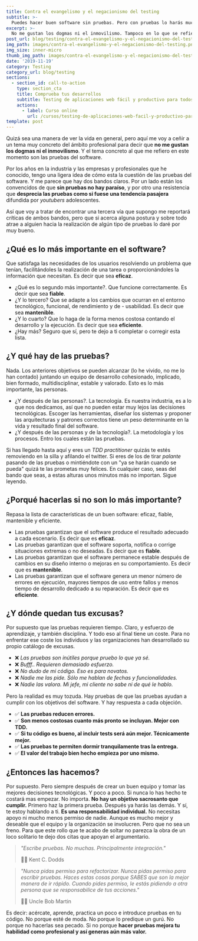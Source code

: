 ```yaml
---
title: Contra el evangelismo y el negacionismo del testing
subtitle: >-
  Puedes hacer buen software sin pruebas. Pero con pruebas lo harás mucho mejor.
excerpt: >-
  No me gustan los dogmas ni el inmovilismo. Tampoco en lo que se refiere a hacer pruebas de software. Puedes hacer buen software sin ellas. Pero con pruebas lo harás mucho mejor.
post_url: blog/testing/contra-el-evangelismo-y-el-negacionismo-del-testing
img_path: images/contra-el-evangelismo-y-el-negacionismo-del-testing.png
img_size: inner-micro
thumb_img_path: images/contra-el-evangelismo-y-el-negacionismo-del-testing.s.png
date: '2019-11-19'
category: Testing
category_url: blog/testing
sections:
  - section_id: call-to-action
    type: section_cta
    title: Comprueba tus desarrollos
    subtitle: Testing de aplicaciones web fácil y productivo para todos.
    actions:
      - label: Curso online
        url: /cursos/testing-de-aplicaciones-web-facil-y-productivo-para-todos/
template: post
---
```


Quizá sea una manera de ver la vida en general, pero aquí me voy a ceñir a un tema muy concreto del ámbito profesional para decir que **no me gustan los dogmas ni el inmovilismo**. Y el tema concreto al que me refiero en este momento son las pruebas del software.

Por los años en la industria y las empresas y profesionales que he conocido, tengo una ligera idea de cómo esta la cuestión de las pruebas del software. Y me parece que hay dos bandos claros. Por un lado están los convencidos de que **sin pruebas no hay paraíso**, y por otro una resistencia que **desprecia las pruebas como si fuese una tendencia pasajera** difundida por _youtubers_ adolescentes.

Así que voy a tratar de encontrar una tercera vía que supongo me reportará críticas de ambos bandos, pero que si acerca alguna postura y sobre todo atrae a alguien hacia la realización de algún tipo de pruebas lo daré por muy bueno.

## ¿Qué es lo más importante en el software?

Que satisfaga las necesidades de los usuarios resolviendo un problema que tenían, facilitándoles la realización de una tarea o proporcionándoles la información que necesitan. Es decir que sea **eficaz**.

- ¿Qué es lo segundo más importante?. Que funcione correctamente. Es decir que sea **fiable**.
- ¿Y lo tercero? Que se adapte a los cambios que ocurran en el entorno tecnológico, funcional, de rendimiento y de - usabilidad. Es decir que sea **mantenible**.
- ¿Y lo cuarto? Que lo haga de la forma menos costosa contando el desarrollo y la ejecución. Es decir que sea **eficiente**.
- ¿Hay más? Seguro que sí, pero te dejo a ti completar o corregir esta lista.

## ¿Y qué hay de las pruebas?

Nada. Los anteriores objetivos se pueden alcanzar (lo he vivido, no me lo han contado) juntando un equipo de desarrollo cohesionado, implicado, bien formado, multidisciplinar, estable y valorado. Esto es lo más importante, las personas.

- ¿Y después de las personas?. La tecnología. Es nuestra industria, es a lo que nos dedicamos, así que no pueden estar muy lejos las decisiones tecnológicas. Escoger las herramientas, diseñar los sistemas y proponer las arquitecturas y patrones correctos tiene un peso determinante en la vida y resultado final del software.
- ¿Y después de las personas y de la tecnología?. La metodología y los procesos. Entro los cuales están las pruebas.

Si has llegado hasta aquí y eres un _TDD practitioner_ quizás te estés removiendo en la silla y afilando el twitter. Si eres de los de tirar _palante_ pasando de las pruebas o mintiéndote con un "ya se harán cuando se pueda" quizá te las prometas muy felices.
En cualquier caso, seas del bando que seas, a estas alturas unos minutos más no importan. Sigue leyendo.

## ¿Porqué hacerlas si no son lo más importante?

Repasa la lista de características de un buen software: eficaz, fiable, mantenible y eficiente.

- Las pruebas garantizan que el software produce el resultado adecuado a cada escenario. Es decir que es **eficaz**.
- Las pruebas garantizan que el software soporta, notifica o corrige situaciones extremas o no deseadas. Es decir que es **fiable**.
- Las pruebas garantizan que el software permanece estable después de cambios en su diseño interno o mejoras en su comportamiento. Es decir que es **mantenible**.
- Las pruebas garantizan que el software genera un menor número de errores en ejecución, mayores tiempos de uso entre fallos y menos tiempo de desarrollo dedicado a su reparación. Es decir que es **eficiente**.

## ¿Y dónde quedan tus excusas?

Por supuesto que las pruebas requieren tiempo. Claro, y esfuerzo de aprendizaje, y también disciplina. Y todo eso al final tiene un coste. Para no enfrentar ese coste los individuos y las organizaciones han desarrollado su propio catálogo de excusas.

- ❌ _Las pruebas son inútiles porque pruebo lo que ya sé._
- ❌ _Bufff.. Requieren demasiado esfuerzo._
- ❌ _No dudo de mi código. Eso es para novatos._
- ❌ _Nadie me las pide. Sólo me hablan de fechas y funcionalidades._
- ❌ _Nadie las valora. Mi jefe, mi cliente no sabe ni de qué le hablo._

Pero la realidad es muy tozuda. Hay pruebas de que las pruebas ayudan a cumplir con los objetivos del software. Y hay respuesta a cada objeción.

- ✅ **Las pruebas reducen errores.**
- ✅ **Son menos costosas cuanto más pronto se incluyan. Mejor con TDD.**
- ✅ **Si tu código es bueno, al incluir tests será aún mejor. Técnicamente mejor.**
- ✅ **Las pruebas te permiten dormir tranquilamente tras la entrega.**
- ✅ **El valor del trabajo bien hecho empieza por uno mismo.**

## ¿Entonces las hacemos?

Por supuesto. Pero siempre después de crear un buen equipo y tomar las mejores decisiones tecnológicas. Y poco a poco. Si nunca lo has hecho te costará mas empezar. No importa. **No hay un objetivo sacrosanto que cumplir.** Primero haz la primera prueba. Después ya harás las demás.
Y sí, te estoy hablando a ti. **Es una responsabilidad individual.** No necesitas apoyo ni mucho menos permiso de nadie. Aunque es mucho mejor y deseable que el equipo y la organización se involucren. Pero que no sea un freno.
Para que este rollo que te acabo de soltar no parezca la obra de un loco solitario te dejo dos citas que apoyan el argumentario.

> _"Escribe pruebas. No muchas. Principalmente integración."_
>
> ✍🏼 Kent C. Dodds

> _"Nunca pidas permiso para refactorizar. Nunca pidas permiso para escribir pruebas. Haces estas cosas porque SABES que son la mejor manera de ir rápido. Cuando pides permiso, le estás pidiendo a otra persona que se responsabilice de tus acciones."_
>
> ✍🏼 Uncle Bob Martin

Es decir: acércate, aprende, practica un poco e introduce pruebas en tu código. No porque esté de moda. No porque lo predique un gurú. No porque no hacerlas sea pecado. Si no porque **hacer pruebas mejora tu habilidad como profesional y así generas aún más valor.**
